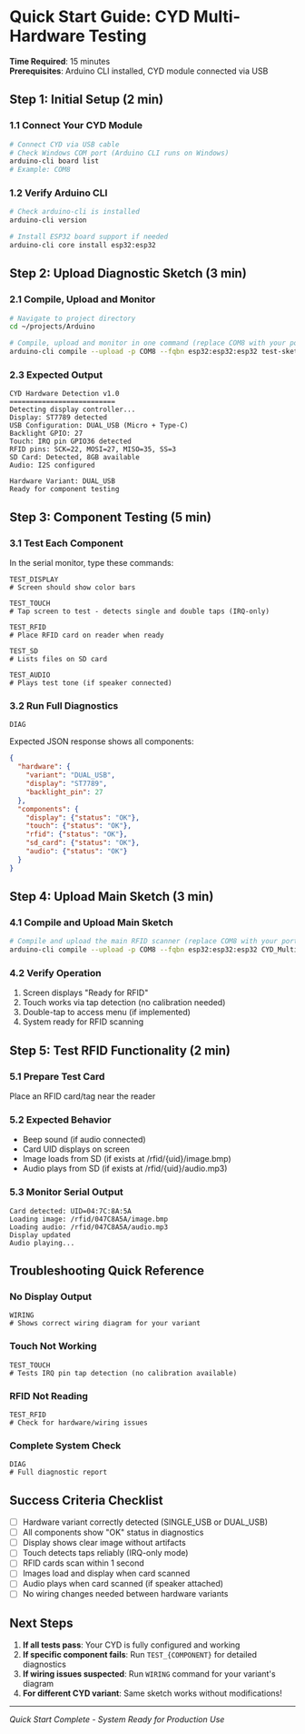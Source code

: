 # Quick Start Guide: CYD Multi-Hardware Testing

**Time Required**: 15 minutes  
**Prerequisites**: Arduino CLI installed, CYD module connected via USB

## Step 1: Initial Setup (2 min)

### 1.1 Connect Your CYD Module
```bash
# Connect CYD via USB cable
# Check Windows COM port (Arduino CLI runs on Windows)
arduino-cli board list
# Example: COM8
```

### 1.2 Verify Arduino CLI
```bash
# Check arduino-cli is installed
arduino-cli version

# Install ESP32 board support if needed
arduino-cli core install esp32:esp32
```

## Step 2: Upload Diagnostic Sketch (3 min)

### 2.1 Compile, Upload and Monitor
```bash
# Navigate to project directory
cd ~/projects/Arduino

# Compile, upload and monitor in one command (replace COM8 with your port)
arduino-cli compile --upload -p COM8 --fqbn esp32:esp32:esp32 test-sketches/hardware-detect && sleep 1 && powershell.exe -ExecutionPolicy Bypass -File reliable-serial-monitor.ps1
```

### 2.3 Expected Output
```
CYD Hardware Detection v1.0
==========================
Detecting display controller...
Display: ST7789 detected
USB Configuration: DUAL_USB (Micro + Type-C)
Backlight GPIO: 27
Touch: IRQ pin GPIO36 detected
RFID pins: SCK=22, MOSI=27, MISO=35, SS=3
SD Card: Detected, 8GB available
Audio: I2S configured

Hardware Variant: DUAL_USB
Ready for component testing
```

## Step 3: Component Testing (5 min)

### 3.1 Test Each Component
In the serial monitor, type these commands:

```
TEST_DISPLAY
# Screen should show color bars

TEST_TOUCH
# Tap screen to test - detects single and double taps (IRQ-only)

TEST_RFID  
# Place RFID card on reader when ready

TEST_SD
# Lists files on SD card

TEST_AUDIO
# Plays test tone (if speaker connected)
```

### 3.2 Run Full Diagnostics
```
DIAG
```

Expected JSON response shows all components:
```json
{
  "hardware": {
    "variant": "DUAL_USB",
    "display": "ST7789",
    "backlight_pin": 27
  },
  "components": {
    "display": {"status": "OK"},
    "touch": {"status": "OK"},
    "rfid": {"status": "OK"},
    "sd_card": {"status": "OK"},
    "audio": {"status": "OK"}
  }
}
```

## Step 4: Upload Main Sketch (3 min)

### 4.1 Compile and Upload Main Sketch
```bash
# Compile and upload the main RFID scanner (replace COM8 with your port)
arduino-cli compile --upload -p COM8 --fqbn esp32:esp32:esp32 CYD_Multi_Compatible && sleep 1 && powershell.exe -ExecutionPolicy Bypass -File reliable-serial-monitor.ps1
```

### 4.2 Verify Operation
1. Screen displays "Ready for RFID"
2. Touch works via tap detection (no calibration needed)
3. Double-tap to access menu (if implemented)
4. System ready for RFID scanning

## Step 5: Test RFID Functionality (2 min)

### 5.1 Prepare Test Card
Place an RFID card/tag near the reader

### 5.2 Expected Behavior
- Beep sound (if audio connected)
- Card UID displays on screen
- Image loads from SD (if exists at /rfid/{uid}/image.bmp)
- Audio plays from SD (if exists at /rfid/{uid}/audio.mp3)

### 5.3 Monitor Serial Output
```
Card detected: UID=04:7C:8A:5A
Loading image: /rfid/047C8A5A/image.bmp
Loading audio: /rfid/047C8A5A/audio.mp3
Display updated
Audio playing...
```

## Troubleshooting Quick Reference

### No Display Output
```
WIRING
# Shows correct wiring diagram for your variant
```

### Touch Not Working  
```
TEST_TOUCH
# Tests IRQ pin tap detection (no calibration available)
```

### RFID Not Reading
```
TEST_RFID
# Check for hardware/wiring issues
```

### Complete System Check
```
DIAG
# Full diagnostic report
```

## Success Criteria Checklist

- [ ] Hardware variant correctly detected (SINGLE_USB or DUAL_USB)
- [ ] All components show "OK" status in diagnostics
- [ ] Display shows clear image without artifacts
- [ ] Touch detects taps reliably (IRQ-only mode)
- [ ] RFID cards scan within 1 second
- [ ] Images load and display when card scanned
- [ ] Audio plays when card scanned (if speaker attached)
- [ ] No wiring changes needed between hardware variants

## Next Steps

1. **If all tests pass**: Your CYD is fully configured and working
2. **If specific component fails**: Run `TEST_{COMPONENT}` for detailed diagnostics
3. **If wiring issues suspected**: Run `WIRING` command for your variant's diagram
4. **For different CYD variant**: Same sketch works without modifications!

---
*Quick Start Complete - System Ready for Production Use*